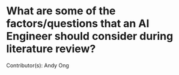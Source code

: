 # What are some of the factors/questions that an AI Engineer should consider during literature review?

Contributor(s): Andy Ong